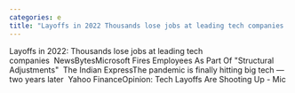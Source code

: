 ```yaml
---
categories: e
title: "Layoffs in 2022 Thousands lose jobs at leading tech companies  NewsBytes"
---
```

Layoffs in 2022: Thousands lose jobs at leading tech companies&nbsp;&nbsp;NewsBytesMicrosoft Fires Employees As Part Of "Structural Adjustments"&nbsp;&nbsp;The Indian ExpressThe pandemic is finally hitting big tech — two years later&nbsp;&nbsp;Yahoo FinanceOpinion: Tech Layoffs Are Shooting Up - Mic